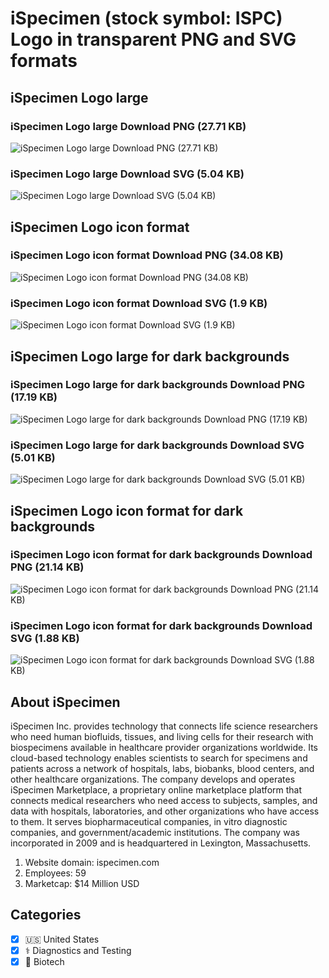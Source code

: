 # iSpecimen (stock symbol: ISPC) Logo in transparent PNG and SVG formats

## iSpecimen Logo large

### iSpecimen Logo large Download PNG (27.71 KB)

![iSpecimen Logo large Download PNG (27.71 KB)](/img/orig/ISPC_BIG-0f566bb1.png)

### iSpecimen Logo large Download SVG (5.04 KB)

![iSpecimen Logo large Download SVG (5.04 KB)](/img/orig/ISPC_BIG-8ffd6b8a.svg)

## iSpecimen Logo icon format

### iSpecimen Logo icon format Download PNG (34.08 KB)

![iSpecimen Logo icon format Download PNG (34.08 KB)](/img/orig/ISPC-7a4fecc4.png)

### iSpecimen Logo icon format Download SVG (1.9 KB)

![iSpecimen Logo icon format Download SVG (1.9 KB)](/img/orig/ISPC-35258a02.svg)

## iSpecimen Logo large for dark backgrounds

### iSpecimen Logo large for dark backgrounds Download PNG (17.19 KB)

![iSpecimen Logo large for dark backgrounds Download PNG (17.19 KB)](/img/orig/ISPC_BIG.D-f5f51784.png)

### iSpecimen Logo large for dark backgrounds Download SVG (5.01 KB)

![iSpecimen Logo large for dark backgrounds Download SVG (5.01 KB)](/img/orig/ISPC_BIG.D-23ca1aff.svg)

## iSpecimen Logo icon format for dark backgrounds

### iSpecimen Logo icon format for dark backgrounds Download PNG (21.14 KB)

![iSpecimen Logo icon format for dark backgrounds Download PNG (21.14 KB)](/img/orig/ISPC.D-a6906c19.png)

### iSpecimen Logo icon format for dark backgrounds Download SVG (1.88 KB)

![iSpecimen Logo icon format for dark backgrounds Download SVG (1.88 KB)](/img/orig/ISPC.D-cfe1eefc.svg)

## About iSpecimen

iSpecimen Inc. provides technology that connects life science researchers who need human biofluids, tissues, and living cells for their research with biospecimens available in healthcare provider organizations worldwide. Its cloud-based technology enables scientists to search for specimens and patients across a network of hospitals, labs, biobanks, blood centers, and other healthcare organizations. The company develops and operates iSpecimen Marketplace, a proprietary online marketplace platform that connects medical researchers who need access to subjects, samples, and data with hospitals, laboratories, and other organizations who have access to them. It serves biopharmaceutical companies, in vitro diagnostic companies, and government/academic institutions. The company was incorporated in 2009 and is headquartered in Lexington, Massachusetts.

1. Website domain: ispecimen.com
2. Employees: 59
3. Marketcap: $14 Million USD


## Categories
- [x] 🇺🇸 United States
- [x] ⚕️ Diagnostics and Testing
- [x] 🧬 Biotech
